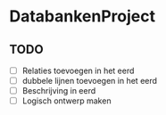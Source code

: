 # DatabankenProject

TODO
---------------------------------------------
- [ ] Relaties toevoegen in het eerd 
- [ ] dubbele lijnen toevoegen in het eerd
- [ ] Beschrijving in eerd
- [ ] Logisch ontwerp maken 
